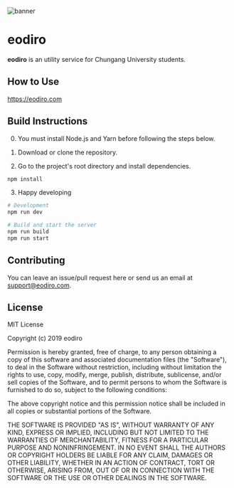 ![banner](https://user-images.githubusercontent.com/19797697/62412275-ebaf3f80-b63a-11e9-8363-5d226ad57351.png)

# eodiro

**eodiro** is an utility service for Chungang University students.

## How to Use

https://eodiro.com

## Build Instructions

0. You must install Node.js and Yarn before following the steps below.

1. Download or clone the repository.

1. Go to the project's root directory and install dependencies.

```zsh
npm install
```

3. Happy developing

```zsh
# Development
npm run dev
```

```zsh
# Build and start the server
npm run build
npm run start
```

## Contributing

You can leave an issue/pull request here or send us an email at support@eodiro.com.

## License

MIT License

Copyright (c) 2019 eodiro

Permission is hereby granted, free of charge, to any person obtaining a copy
of this software and associated documentation files (the "Software"), to deal
in the Software without restriction, including without limitation the rights
to use, copy, modify, merge, publish, distribute, sublicense, and/or sell
copies of the Software, and to permit persons to whom the Software is
furnished to do so, subject to the following conditions:

The above copyright notice and this permission notice shall be included in all
copies or substantial portions of the Software.

THE SOFTWARE IS PROVIDED "AS IS", WITHOUT WARRANTY OF ANY KIND, EXPRESS OR
IMPLIED, INCLUDING BUT NOT LIMITED TO THE WARRANTIES OF MERCHANTABILITY,
FITNESS FOR A PARTICULAR PURPOSE AND NONINFRINGEMENT. IN NO EVENT SHALL THE
AUTHORS OR COPYRIGHT HOLDERS BE LIABLE FOR ANY CLAIM, DAMAGES OR OTHER
LIABILITY, WHETHER IN AN ACTION OF CONTRACT, TORT OR OTHERWISE, ARISING FROM,
OUT OF OR IN CONNECTION WITH THE SOFTWARE OR THE USE OR OTHER DEALINGS IN THE
SOFTWARE.
